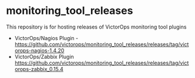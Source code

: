 # monitoring_tool_releases
This repository is for hosting releases of VictorOps monitoring tool plugins

* VictorOps/Nagios Plugin - https://github.com/victorops/monitoring_tool_releases/releases/tag/victorops-nagios-1.4.20
* VictorOps/Zabbix Plugin https://github.com/victorops/monitoring_tool_releases/releases/tag/victorops-zabbix_0.15.4
